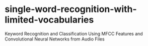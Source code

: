 # single-word-recognition-with-limited-vocabularies
Keyword Recognition and Classification Using MFCC Features and Convolutional Neural Networks from Audio Files

